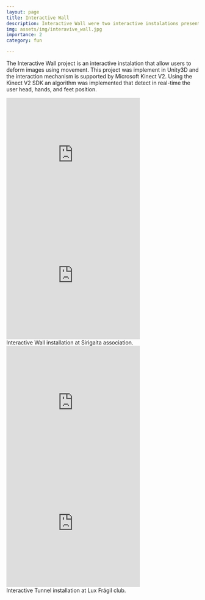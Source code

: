 ```yaml
---
layout: page
title: Interactive Wall
description: Interactive Wall were two interactive instalations presented at Sirigaita association and Lux Frágil. 
img: assets/img/interavive_wall.jpg
importance: 2
category: fun

---
```


The Interactive Wall project is an interactive instalation that allow users to deform images using movement. This project was implement in Unity3D and the interaction mechanism is supported by Microsoft Kinect V2. Using the Kinect V2 SDK an algorithm was implemented that detect in real-time the user head, hands, and feet position. 

<div class="row">
    <div class="col-sm mt-6 mt-md-0">
        <iframe width="350" height="315" src="https://www.youtube.com/embed/qFJkMK4w8UM" title="YouTube video player" frameborder="0" allow="accelerometer; autoplay; clipboard-write; encrypted-media; gyroscope; picture-in-picture" allowfullscreen></iframe>
    </div>
    <div class="col-sm mt-6 mt-md-0">
        <iframe width="350" height="315" src="https://www.youtube.com/embed/iS7r7x5WSBo" title="YouTube video player" frameborder="0" allow="accelerometer; autoplay; clipboard-write; encrypted-media; gyroscope; picture-in-picture" allowfullscreen></iframe>
    </div>
</div>
<div class="caption">
    Interactive Wall installation at Sirigaita association.
</div>
<div class="row">
    <div class="col-sm mt-6 mt-md-0">
        <iframe width="350" height="315" src="https://www.youtube.com/embed/OMZL_5L3mlI" title="YouTube video player" frameborder="0" allow="accelerometer; autoplay; clipboard-write; encrypted-media; gyroscope; picture-in-picture" allowfullscreen></iframe>
    </div>
    <div class="col-sm mt-6 mt-md-0">
        <iframe width="350" height="315" src="https://www.youtube.com/embed/IX7vKHtkdbY" title="YouTube video player" frameborder="0" allow="accelerometer; autoplay; clipboard-write; encrypted-media; gyroscope; picture-in-picture" allowfullscreen></iframe>
    </div>
</div>
<div class="caption">
    Interactive Tunnel installation at Lux Frágil club.
</div>